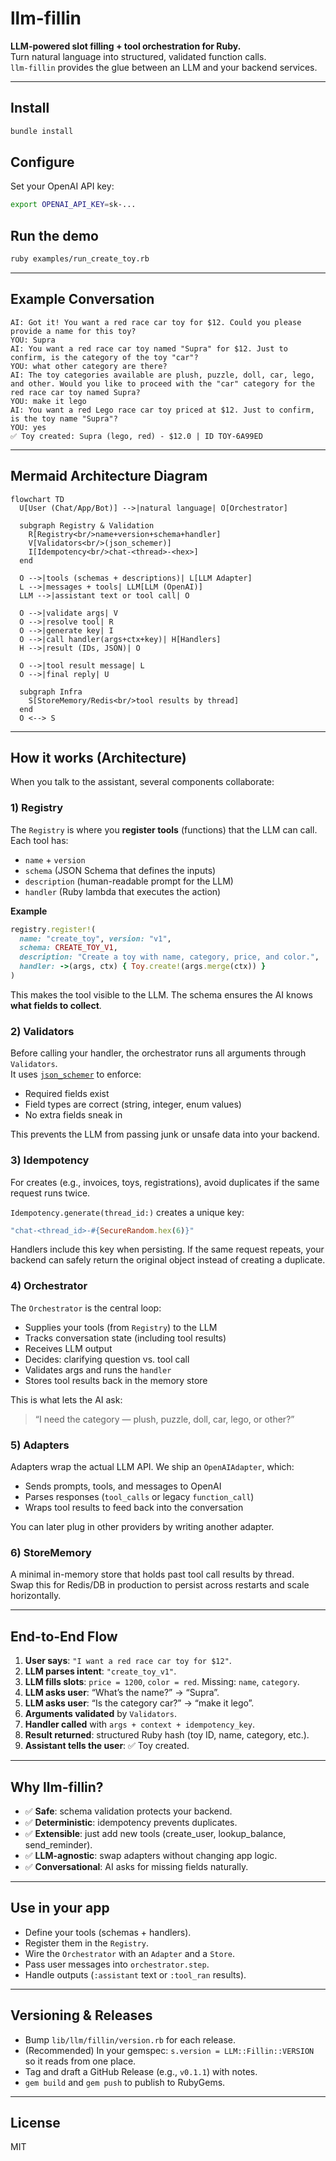 
# llm-fillin

**LLM-powered slot filling + tool orchestration for Ruby.**  
Turn natural language into structured, validated function calls.  
`llm-fillin` provides the glue between an LLM and your backend services.

---

## Install
```bash
bundle install
```

## Configure
Set your OpenAI API key:
```bash
export OPENAI_API_KEY=sk-...
```

## Run the demo
```bash
ruby examples/run_create_toy.rb
```

---

## Example Conversation

```text
AI: Got it! You want a red race car toy for $12. Could you please provide a name for this toy?
YOU: Supra
AI: You want a red race car toy named "Supra" for $12. Just to confirm, is the category of the toy "car"?
YOU: what other category are there?
AI: The toy categories available are plush, puzzle, doll, car, lego, and other. Would you like to proceed with the "car" category for the red race car toy named Supra?
YOU: make it lego
AI: You want a red Lego race car toy priced at $12. Just to confirm, is the toy name "Supra"?
YOU: yes
✅ Toy created: Supra (lego, red) - $12.0 | ID TOY-6A99ED
```

---

## Mermaid Architecture Diagram

```mermaid
flowchart TD
  U[User (Chat/App/Bot)] -->|natural language| O[Orchestrator]

  subgraph Registry & Validation
    R[Registry<br/>name+version+schema+handler]
    V[Validators<br/>(json_schemer)]
    I[Idempotency<br/>chat-<thread>-<hex>]
  end

  O -->|tools (schemas + descriptions)| L[LLM Adapter]
  L -->|messages + tools| LLM[LLM (OpenAI)]
  LLM -->|assistant text or tool call| O

  O -->|validate args| V
  O -->|resolve tool| R
  O -->|generate key| I
  O -->|call handler(args+ctx+key)| H[Handlers]
  H -->|result (IDs, JSON)| O

  O -->|tool result message| L
  O -->|final reply| U

  subgraph Infra
    S[StoreMemory/Redis<br/>tool results by thread]
  end
  O <--> S
```

---

## How it works (Architecture)

When you talk to the assistant, several components collaborate:

### 1) Registry
The `Registry` is where you **register tools** (functions) that the LLM can call.  
Each tool has:
- `name` + `version`
- `schema` (JSON Schema that defines the inputs)
- `description` (human-readable prompt for the LLM)
- `handler` (Ruby lambda that executes the action)

**Example**
```ruby
registry.register!(
  name: "create_toy", version: "v1",
  schema: CREATE_TOY_V1,
  description: "Create a toy with name, category, price, and color.",
  handler: ->(args, ctx) { Toy.create!(args.merge(ctx)) }
)
```

This makes the tool visible to the LLM. The schema ensures the AI knows **what fields to collect**.

### 2) Validators
Before calling your handler, the orchestrator runs all arguments through `Validators`.  
It uses [`json_schemer`](https://github.com/davishmcclurg/json_schemer) to enforce:
- Required fields exist
- Field types are correct (string, integer, enum values)
- No extra fields sneak in

This prevents the LLM from passing junk or unsafe data into your backend.

### 3) Idempotency
For creates (e.g., invoices, toys, registrations), avoid duplicates if the same request runs twice.  

`Idempotency.generate(thread_id:)` creates a unique key:
```ruby
"chat-<thread_id>-#{SecureRandom.hex(6)}"
```
Handlers include this key when persisting. If the same request repeats, your backend can safely return the original object instead of creating a duplicate.

### 4) Orchestrator
The `Orchestrator` is the central loop:
- Supplies your tools (from `Registry`) to the LLM
- Tracks conversation state (including tool results)
- Receives LLM output
- Decides: clarifying question vs. tool call
- Validates args and runs the `handler`
- Stores tool results back in the memory store

This is what lets the AI ask:  
> “I need the category — plush, puzzle, doll, car, lego, or other?”

### 5) Adapters
Adapters wrap the actual LLM API. We ship an `OpenAIAdapter`, which:
- Sends prompts, tools, and messages to OpenAI
- Parses responses (`tool_calls` or legacy `function_call`)
- Wraps tool results to feed back into the conversation

You can later plug in other providers by writing another adapter.

### 6) StoreMemory
A minimal in-memory store that holds past tool call results by thread.  
Swap this for Redis/DB in production to persist across restarts and scale horizontally.

---

## End-to-End Flow
1. **User says**: `"I want a red race car toy for $12"`.
2. **LLM parses intent**: `"create_toy_v1"`.
3. **LLM fills slots**: `price = 1200`, `color = red`. Missing: `name`, `category`.
4. **LLM asks user**: “What’s the name?” → “Supra”.
5. **LLM asks user**: “Is the category car?” → “make it lego”.
6. **Arguments validated** by `Validators`.
7. **Handler called** with `args + context + idempotency_key`.
8. **Result returned**: structured Ruby hash (toy ID, name, category, etc.).
9. **Assistant tells the user**: ✅ Toy created.

---

## Why llm-fillin?
- ✅ **Safe**: schema validation protects your backend.  
- ✅ **Deterministic**: idempotency prevents duplicates.  
- ✅ **Extensible**: just add new tools (create_user, lookup_balance, send_reminder).  
- ✅ **LLM-agnostic**: swap adapters without changing app logic.  
- ✅ **Conversational**: AI asks for missing fields naturally.

---

## Use in your app
- Define your tools (schemas + handlers).
- Register them in the `Registry`.
- Wire the `Orchestrator` with an `Adapter` and a `Store`.
- Pass user messages into `orchestrator.step`.
- Handle outputs (`:assistant` text or `:tool_ran` results).

---

## Versioning & Releases
- Bump `lib/llm/fillin/version.rb` for each release.
- (Recommended) In your gemspec: `s.version = LLM::Fillin::VERSION` so it reads from one place.
- Tag and draft a GitHub Release (e.g., `v0.1.1`) with notes.
- `gem build` and `gem push` to publish to RubyGems.

---

## License
MIT
